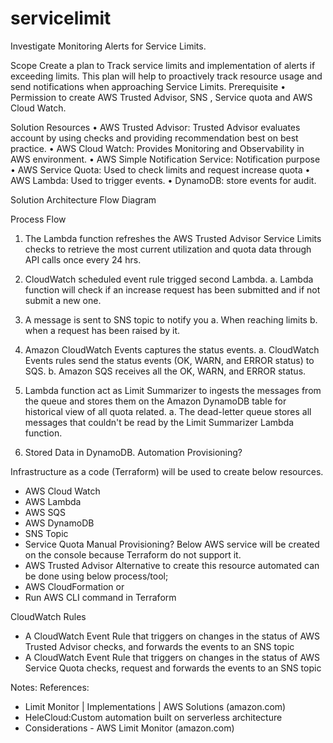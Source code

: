 # servicelimit

Investigate Monitoring Alerts for Service Limits.

Scope
Create a plan to Track service limits and implementation of alerts if exceeding limits. This plan will help to proactively track resource usage and send notifications when approaching Service Limits.
Prerequisite
•	Permission to create AWS Trusted Advisor, SNS , Service quota  and AWS Cloud Watch.

Solution Resources
•	AWS Trusted Advisor:  Trusted Advisor evaluates account by using checks and providing recommendation best on best practice.
•	AWS Cloud Watch:  Provides Monitoring and Observability in AWS environment.
•	AWS Simple Notification Service:  Notification purpose 
•	AWS Service Quota:  Used to check limits and request increase quota
•	AWS Lambda: Used to trigger events.
•	DynamoDB: store events for audit.



Solution Architecture Flow Diagram
 

Process Flow
1.	The Lambda function refreshes the AWS Trusted Advisor Service Limits checks to retrieve the most current utilization and quota data through API calls once every 24 hrs.
2.	CloudWatch scheduled event rule trigged second Lambda. 
a.	Lambda function will check if an increase request has been submitted and if not submit a new one.
3.	A message is sent to SNS topic to notify you
a.	When reaching limits
b.	 when a request has been raised by it.

4.	Amazon CloudWatch Events captures the status events.
a.	CloudWatch Events rules send the status events (OK, WARN, and ERROR status) to SQS.
b.	Amazon SQS receives all the OK, WARN, and ERROR status.
5.	Lambda function act as Limit Summarizer to ingests the messages from the queue and stores them on the Amazon DynamoDB table for historical view of all quota related.
a.	The dead-letter queue stores all messages that couldn't be read by the Limit Summarizer Lambda function.
6.	Stored Data in DynamoDB.
Automation Provisioning?

Infrastructure as a code (Terraform) will be used to create below resources.
-	AWS Cloud Watch 
-	AWS Lambda
-	AWS SQS
-	AWS DynamoDB
-	SNS Topic
-	Service Quota
Manual Provisioning?
Below AWS service will be created on the console because Terraform do not support it.
-	AWS Trusted Advisor
Alternative to create this resource automated can be done using below process/tool;
-	AWS CloudFormation or
-	Run AWS CLI command in Terraform 



CloudWatch Rules 
-	A CloudWatch Event Rule that triggers on changes in the status of AWS Trusted Advisor checks, and forwards the events to an SNS topic
-	A CloudWatch Event Rule that triggers on changes in the status of AWS Service Quota checks, request  and forwards the events to an SNS topic




Notes:
References:
-	Limit Monitor | Implementations | AWS Solutions (amazon.com)
-	HeleCloud:Custom automation built on serverless architecture
-	Considerations - AWS Limit Monitor (amazon.com)



